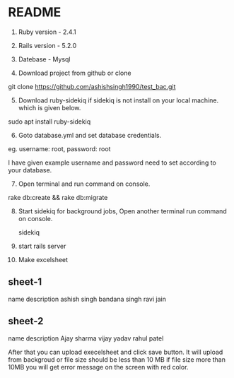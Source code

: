 # README

1. Ruby version - 2.4.1

2. Rails version - 5.2.0

3. Datebase - Mysql

4. Download project from github or clone 

git clone https://github.com/ashishsingh1990/test_bac.git

5. Download ruby-sidekiq if sidekiq is not install on your local machine. which is given below.

sudo apt install ruby-sidekiq

6. Goto database.yml and set database credentials.

eg. username: root, 
    password: root

I have given example username and password need to set according to your database.

7. Open terminal and run command on console. 

  rake db:create && rake db:migrate

8. Start sidekiq for background jobs, Open another terminal run command on console.

   sidekiq 

9. start rails server

10. Make excelsheet

sheet-1
---------------------
name     description
ashish    singh
bandana   singh
ravi      jain

sheet-2
-----------------------
name     description
Ajay      sharma
vijay     yadav 
rahul     patel
    
After that you can upload execelsheet and click save button. It will upload from backgroud or file size should be less than 10 MB if file size more than 10MB you will get error message on the screen with red color. 
